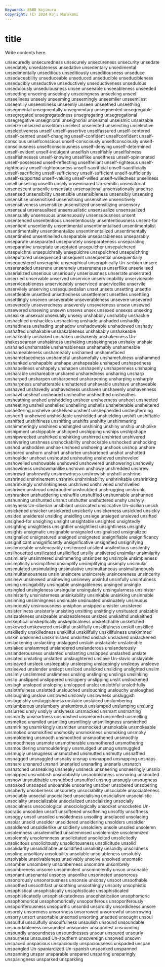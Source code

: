 ```yaml
---
Keywords: 8680 kojimura
Copyright: (C) 2024 Koji Murakami
---
```


# title

Write contents here.



unsecuredly unsecuredness unsecurely unsecureness unsecurity unsedate unsedately unsedateness unsedative
unsedentary unsedimental unsedimentally unseditious unseditiously unseditiousness unseduce unseduceability unseduceable unseduced
unseducible unseducibleness unseducibly unseductive unseductively unseductiveness unsedulous unsedulously unsedulousness unsee
unseeable unseeableness unseeded unseeding unseeing unseeingly unseeingness unseeking unseel unseeliness
unseely unseeming unseemingly unseemlier unseemliest unseemlily unseemliness unseemly unseen unseethed
unseething unsegmental unsegmentally unsegmentary unsegmented unsegregable unsegregated unsegregatedness unsegregating unsegregational
unsegregative unseignioral unseignorial unseismal unseismic unseizable unseize unseized unseldom unselect
unselected unselecting unselective unselectiveness unself unself-assertive unselfassured unself-centered unself-centred unself-changing
unself-confident unselfconfident unself-conscious unselfconscious unself-consciously unselfconsciously unself-consciousness unselfconsciousness unself-denying unself-determined
unself-evident unself-indulgent unselfish unselfishly unselfishness unselfishnesses unself-knowing unselflike unselfness unself-opinionated
unself-possessed unself-reflecting unselfreliant unself-righteous unself-righteously unself-righteousness unself-sacrificial unself-sacrificially unself-sacrificing unself-sufficiency
unself-sufficient unself-sufficiently unself-supported unself-valuing unself-willed unself-willedness unseliness unsell unselling unselth
unsely unseminared Un-semitic unsenatorial unsenescent unsenile unsensate unsensational unsensationally unsense
unsensed unsensibility unsensible unsensibleness unsensibly unsensing unsensitise unsensitised unsensitising unsensitive
unsensitively unsensitiveness unsensitize unsensitized unsensitizing unsensory unsensual unsensualised unsensualistic unsensualize
unsensualized unsensually unsensuous unsensuously unsensuousness unsent unsentenced unsententious unsententiously unsententiousness
unsent-for unsentient unsentiently unsentimental unsentimentalised unsentimentalist unsentimentality unsentimentalize unsentimentalized unsentimentally
unsentineled unsentinelled unseparable unseparableness unseparably unseparate unseparated unseparately unseparateness unseparating
unseparative unseptate unseptated unsepulcher unsepulchered unsepulchral unsepulchrally unsepulchre unsepulchred unsepulchring
unsepultured unsequenced unsequent unsequential unsequentially unsequestered unseraphic unseraphical unseraphically Un-serbian
unsere unserenaded unserene unserenely unsereneness unserflike unserialised unserialized unserious unseriously
unseriousness unserrate unserrated unserried unservable unserved unservice unserviceability unserviceable unserviceableness
unserviceably unserviced unservicelike unservile unservilely unserving unsesquipedalian unset unsets unsetting
unsettle unsettleable unsettled unsettledness unsettlement unsettles unsettling unsettlingly unseven unseverable
unseverableness unsevere unsevered unseveredly unseveredness unseverely unsevereness unsew unsewed unsewered
unsewing unsewn unsews unsex unsexed unsexes unsexing unsexlike unsexual unsexually
unsexy unshabbily unshabby unshackle unshackled unshackles unshackling unshade unshaded unshadily
unshadiness unshading unshadow unshadowable unshadowed unshady unshafted unshakable unshakableness unshakably
unshakeable unshakeably unshaked unshaken unshakenly unshakenness Un-shakespearean unshakiness unshaking unshakingness
unshaky unshale unshaled unshamable unshamableness unshamably unshameable unshameableness unshameably unshamed
unshamefaced unshamefacedness unshameful unshamefully unshamefulness unshammed unshanked unshapable unshape unshapeable
unshaped unshapedness unshapeliness unshapely unshapen unshapenly unshapenness unshaping unsharable unshareable
unshared unsharedness unsharing unsharp unsharped unsharpen unsharpened unsharpening unsharping unsharply
unsharpness unshatterable unshattered unshavable unshave unshaveable unshaved unshavedly unshavedness unshaven
unshavenly unshavenness unshawl unsheaf unsheared unsheathe unsheathed unsheathes unsheathing unshed
unshedding unsheer unsheerness unsheet unsheeted unsheeting unshell unshelled unshelling unshells
unshelterable unsheltered unsheltering unshelve unshelved unshent unshepherded unshepherding unsheriff unshewed
unshieldable unshielded unshielding unshift unshiftable unshifted unshiftiness unshifting unshifts unshifty
unshimmering unshimmeringly unshined unshingled unshining unshiny unship unshiplike unshipment unshippable
unshipped unshipping unships unshipshape unshipwrecked unshirked unshirking unshirred unshirted unshivered
unshivering unshness unshockability unshockable unshocked unshocking unshod unshodden unshoe unshoed
unshoeing unshook unshop unshore unshored unshorn unshort unshorten unshortened unshot
unshotted unshoulder unshout unshouted unshouting unshoved unshoveled unshovelled unshowable unshowed
unshowered unshowering unshowily unshowiness unshowmanlike unshown unshowy unshredded unshrew unshrewd
unshrewdly unshrewdness unshrewish unshrill unshrine unshrined unshrinement unshrink unshrinkability unshrinkable
unshrinking unshrinkingly unshrinkingness unshrived unshriveled unshrivelled unshriven unshroud unshrouded unshrubbed
unshrugging unshrunk unshrunken unshuddering unshuffle unshuffled unshunnable unshunned unshunning unshunted
unshut unshutter unshuttered unshy unshyly unshyness Un-siberian unsibilant unsiccated unsiccative
Un-sicilian unsick unsickened unsicker unsickered unsickerly unsickerness unsickled unsickly unsided
unsidereal unsiding unsidling unsiege unsieged unsieved unsifted unsighed-for unsighing unsight
unsightable unsighted unsightedly unsighting unsightless unsightlier unsightliest unsightliness unsightly unsights
unsigmatic unsignable unsignaled unsignalised unsignalized unsignalled unsignatured unsigned unsigneted unsignifiable
unsignificancy unsignificant unsignificantly unsignificative unsignified unsignifying unsilenceable unsilenceably unsilenced unsilent
unsilentious unsilently unsilhouetted unsilicated unsilicified unsilly unsilvered unsimilar unsimilarity unsimilarly
unsimmered unsimmering unsimpering unsimple unsimpleness unsimplicity unsimplified unsimplify unsimplifying unsimply
unsimular unsimulated unsimulating unsimulative unsimultaneous unsimultaneously unsimultaneousness unsin unsincere unsincerely
unsincereness unsincerity unsinew unsinewed unsinewing unsinewy unsinful unsinfully unsinfulness unsing
unsingability unsingable unsingableness unsinged unsingle unsingled unsingleness unsingular unsingularly unsingularness
unsinister unsinisterly unsinisterness unsinkability unsinkable unsinking unsinnable unsinning unsinningness unsinuate
unsinuated unsinuately unsinuous unsinuously unsinuousness unsiphon unsipped unsister unsistered unsisterliness
unsisterly unsisting unsitting unsittingly unsituated unsizable unsizableness unsizeable unsizeableness unsized
unskaithd unskaithed unskeptical unskeptically unskepticalness unsketchable unsketched unskewed unskewered unskilful
unskilfully unskilfulness unskill unskilled unskilledly unskilledness unskillful unskillfully unskillfulness unskimmed
unskin unskinned unskirmished unskirted unslack unslacked unslackened unslackening unslacking unslagged
unslain unslakable unslakeable unslaked unslammed unslandered unslanderous unslanderously unslanderousness unslanted
unslanting unslapped unslashed unslate unslated unslating unslatted unslaughtered unslave Un-slavic
unslayable unsleaved unsleek unsleepably unsleeping unsleepingly unsleepy unsleeve unsleeved unslender
unslept unsliced unslicked unsliding unslighted unslim unslimly unslimmed unslimness unsling
unslinging unslings unslinking unslip unslipped unslippered unslippery unslipping unslit unslockened
unslogh unsloped unsloping unslopped unslot unslothful unslothfully unslothfulness unslotted unslouched
unslouching unslouchy unsloughed unsloughing unslow unslowed unslowly unslowness unsluggish unsluggishly
unsluggishness unsluice unsluiced unslumbering unslumberous unslumbery unslumbrous unslumped unslumping unslung
unslurred unsly unslyly unslyness unsmacked unsmart unsmarting unsmartly unsmartness unsmashed
unsmeared unsmelled unsmelling unsmelted unsmiled unsmiling unsmilingly unsmilingness unsmirched unsmirking
unsmirkingly unsmitten unsmocked unsmokable unsmokeable unsmoked unsmokified unsmokily unsmokiness unsmoking
unsmoky unsmoldering unsmooth unsmoothed unsmoothened unsmoothly unsmoothness unsmote unsmotherable unsmothered
unsmothering unsmouldering unsmoulderingly unsmudged unsmug unsmuggled unsmugly unsmugness unsmutched unsmutted
unsmutty unsnaffled unsnagged unsnaggled unsnaky unsnap unsnapped unsnapping unsnaps unsnare
unsnared unsnarl unsnarled unsnarling unsnarls unsnatch unsnatched unsneaking unsneaky unsneck
unsneering unsneeringly unsnib unsnipped unsnobbish unsnobbishly unsnobbishness unsnoring unsnouted unsnow
unsnubbable unsnubbed unsnuffed unsnug unsnugly unsnugness unsoaked unsoaped unsoarable unsoaring
unsober unsobered unsobering unsoberly unsoberness unsobriety unsociability unsociable unsociableness unsociably
unsocial unsocialised unsocialising unsocialism unsocialistic unsociality unsocializable unsocialized unsocializing unsocially
unsocialness unsociological unsociologically unsocket unsocketed Un-socratic unsodden unsoft unsoftened unsoftening
unsoftly unsoftness unsoggy unsoil unsoiled unsoiledness unsoiling unsolaced unsolacing unsolar
unsold unsolder unsoldered unsoldering unsolders unsoldier unsoldiered unsoldierlike unsoldierly unsoldiery
unsole unsoled unsolemn unsolemness unsolemnified unsolemnised unsolemnize unsolemnized unsolemnly unsolemnness
unsolicitated unsolicited unsolicitedly unsolicitous unsolicitously unsolicitousness unsolicitude unsolid unsolidarity unsolidifiable
unsolidified unsolidity unsolidly unsolidness unsoling unsolitary unsolubility unsoluble unsolubleness unsolubly
unsolvable unsolvableness unsolvably unsolve unsolved unsomatic unsomber unsomberly unsomberness unsombre
unsombrely unsombreness unsome unsomnolent unsomnolently unson unsonable unsonant unsonantal unsoncy
unsonlike unsonneted unsonorous unsonorously unsonorousness unsonsie unsonsy unsoot unsoothable unsoothed
unsoothfast unsoothing unsoothingly unsooty unsophistic unsophistical unsophistically unsophisticate unsophisticated unsophisticatedly
unsophisticatedness unsophistication unsophomoric unsophomorical unsophomorically unsoporiferous unsoporiferously unsoporiferousness unsoporific unsordid
unsordidly unsordidness unsore unsorely unsoreness unsorriness unsorrowed unsorrowful unsorrowing unsorry
unsort unsortable unsorted unsorting unsotted unsought unsoul unsoulful unsoulfully unsoulfulness
unsoulish unsound unsoundable unsoundableness unsounded unsounder unsoundest unsounding unsoundly unsoundness
unsoundnesses unsour unsoured unsourly unsourness unsoused Un-southern unsovereign unsowed unsown
unspaced unspacious unspaciously unspaciousness unspaded unspan unspangled Un-spaniardized Un-spanish unspanked
unspanned unspanning unspar unsparable unspared unsparing unsparingly unsparingness unsparked unsparkling
